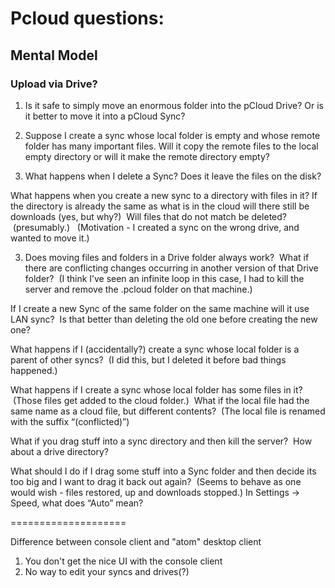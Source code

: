 # Pcloud questions:

## Mental Model

### Upload via Drive?

1. Is it safe to simply move an enormous folder into the pCloud Drive?  Or is
   it better to move it into a pCloud Sync?

2. Suppose I create a sync whose local folder is empty and whose
   remote folder has many important files.  Will it copy the remote
   files to the local empty directory or will it make the remote
   directory empty?

3. What happens when I delete a Sync?  Does it leave the files on the disk?

What happens when you create a new sync to a directory with files in
it?  If the directory is already the same as what is in the cloud will
there still be downloads (yes, but why?)  Will files that do not match
be deleted?  (presumably.)   (Motivation - I created a sync on the
wrong drive, and wanted to move it.)

3. Does moving files and folders in a Drive folder always work?  What if
there are conflicting changes occurring in another version of that
Drive folder?  (I think I’ve seen an infinite loop in this case, I had
to kill the server and remove the .pcloud folder on that machine.)

If I create a new Sync of the same folder on the same machine will it
use LAN sync?  Is that better than deleting the old one before
creating the new one?

What happens if I (accidentally?) create a sync whose local folder is
a parent of other syncs?  (I did this, but I deleted it before bad
things happened.)

What happens if I create a sync whose local folder has some files in
it?  (Those files get added to the cloud folder.)  What if the local
file had the same name as a cloud file, but different contents?  (The
local file is renamed with the suffix “(conflicted)”)

What if you drag stuff into a sync directory and then kill the server?
 How about a drive directory?

What should I do if I drag some stuff into a Sync folder and then
decide its too big and I want to drag it back out again?  (Seems to
behave as one would wish - files restored, up and downloads stopped.)
In Settings -> Speed, what does “Auto” mean?

====================

Difference between console client and "atom" desktop client

  1. You don't get the nice UI with the console client
  2. No way to edit your syncs and drives(?)
